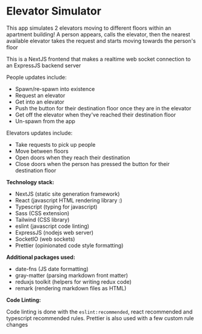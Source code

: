 #  Elevator Simulator

This app simulates 2 elevators moving to different floors within an apartment building!  A person appears, calls the elevator, then the nearest available elevator takes the request and starts moving towards the person's floor

This is a NextJS frontend that makes a realtime web socket connection to an ExpressJS backend server

People updates include:
- Spawn/re-spawn into existence
- Request an elevator
- Get into an elevator
- Push the button for their destination floor once they are in the elevator
- Get off the elevator when they've reached their destination floor
- Un-spawn from the app

Elevators updates include:
- Take requests to pick up people
- Move between floors
- Open doors when they reach their destination
- Close doors when the person has pressed the button for their destination floor



**Technology stack:**

- NextJS (static site generation framework)
- React (javascript HTML rendering library :)
- Typescript (typing for javascript)
- Sass (CSS extension)
- Tailwind (CSS library)
- eslint (javascript code linting)
- ExpressJS (nodejs web server)
- SocketIO (web sockets)
- Prettier (opinionated code style formatting)

**Additional packages used:**

- date-fns (JS date formatting)
- gray-matter (parsing markdown front matter)
- reduxjs toolkit (helpers for writing redux code)
- remark (rendering markdown files as HTML)

**Code Linting:**

Code linting is done with the `eslint:recommended`, react recommended and typescript recommended rules.  Prettier is also used with a few custom rule changes